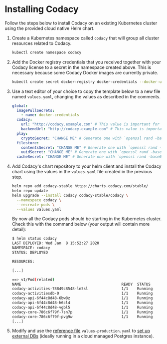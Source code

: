 # Installing Codacy

Follow the steps below to install Codacy on an existing Kubernetes cluster using the provided cloud native Helm chart.

1. Create a Kubernetes namespace called `codacy` that will group all cluster resources related to Codacy.

    ```bash
    kubectl create namespace codacy
    ```

1. Add the Docker registry credentials that you received together with your Codacy license to a secret in the namespace created above. This is necessary because some Codacy Docker images are currently private.

    ```bash
    kubectl create secret docker-registry docker-credentials --docker-username=$DOCKER_USERNAME --docker-password=$DOCKER_PASSWORD --namespace codacy
    ```

1. Use a text editor of your choice to copy the template below to a new file named `values.yaml`, changing the values as described in the comments.

    ```yaml
    global:
      imagePullSecrets:
        - name: docker-credentials
      codacy:
        url: "http://codacy.example.com" # This value is important for VCS configuration and badges to work
        backendUrl: "http://codacy.example.com" # This value is important for VCS configuration and badges to work
      play:
        cryptoSecret: "CHANGE ME" # Generate one with `openssl rand -base64 32 | tr -dc 'a-zA-Z0-9'`
      filestore:
        contentsSecret: "CHANGE ME" # Generate one with `openssl rand -base64 32 | tr -dc 'a-zA-Z0-9'`
        uuidSecret: "CHANGE ME" # Generate one with `openssl rand -base64 32 | tr -dc 'a-zA-Z0-9'`
      cacheSecret: "CHANGE ME" # Generate one with `openssl rand -base64 32 | tr -dc 'a-zA-Z0-9'`
    ```

1. Add Codacy's chart repository to your helm client and install the Codacy chart using the values in the `values.yaml` file created in the previous step.

    ```bash
    helm repo add codacy-stable https://charts.codacy.com/stable/
    helm repo update
    helm upgrade --install codacy codacy-stable/codacy \
      --namespace codacy \
      --recreate-pods \
      --values values.yaml
    ```

    By now all the Codacy pods should be starting in the Kubernetes cluster. Check this with the command below (your output will contain more detail):

    ```bash
    $ helm status codacy
    LAST DEPLOYED: Wed Jan  8 15:52:27 2020
    NAMESPACE: codacy
    STATUS: DEPLOYED

    RESOURCES:

    [...]

    ==> v1/Pod(related)
    NAME                                             READY  STATUS            RESTARTS  AGE
    codacy-activities-78849c8548-ln5sl               1/1    Running           4         6m11s
    codacy-activitiesdb-0                            1/1    Running           0         6m3s
    codacy-api-6f44c8d48-6bw8z                       1/1    Running           0         6m11s
    codacy-api-6f44c8d48-h6cl4                       1/1    Running           0         6m11s
    codacy-api-6f44c8d48-vgbl5                       1/1    Running           0         6m11s
    codacy-core-786c6f79f-7sn7p                      1/1    Running           0         6m11s
    codacy-core-786c6f79f-pvg9w                      1/1    Running           0         6m11s
    [...]
    ```

1. Modify and use the [reference file](https://raw.githubusercontent.com/codacy/chart/master/codacy/values-production.yaml) `values-production.yaml` to [set up external DBs](configuration/external-dbs.md) (ideally running in a cloud managed Postgres instance).
